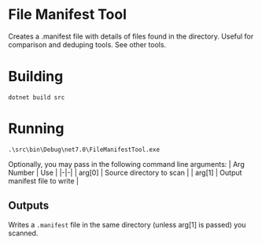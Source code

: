 # File Manifest Tool
Creates a .manifest file with details of files found in the directory. Useful for comparison and deduping tools. See other tools.

# Building
```
dotnet build src
```

# Running
```
.\src\bin\Debug\net7.0\FileManifestTool.exe
```
Optionally, you may pass in the following command line arguments:
| Arg Number | Use |
|-|-|
| arg[0] | Source directory to scan |
| arg[1] | Output manifest file to write |

## Outputs
Writes a `.manifest` file in the same directory (unless arg[1] is passed) you scanned.
